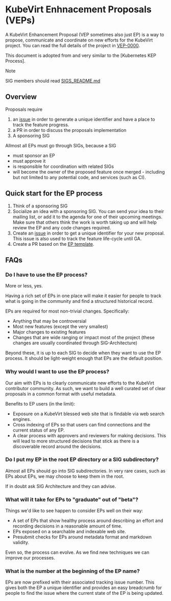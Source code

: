 # KubeVirt Enhnacement Proposals (VEPs)

A KubeVirt Enhancement Proposal (VEP sometimes also just EP) is a way to propose, communicate and coordinate on new efforts for the KubeVirt project.
You can read the full details of the project in [VEP-0000](sig-architecture/0000-template/README.md).

This document is adopted from and very similar to the [Kubernetes KEP Process].

> [!NOTE]
> SIG members should read [SIGS_README.md](SIGS_README.md)

## Overview

Proposals require

1. an [issue](https://github.com/kubevirt/enhancements/issues) in order to generate a unique identifier and have a place to track the feature progress.
2. a PR in order to discuss the proposals implementation
3. A sponsoring SIG

Allmost all EPs must go through SIGs, because a SIG

* must sponsor an EP
* must approve it
* is responsible for coordination with related SIGs
* will become the owner of the proposed feature once merged - 
  including but not limited to any potential code, and services
  (such as CI).

## Quick start for the EP process

1. Think of a sponsoring SIG
2. Socialize an idea with a sponsoring SIG.
   You can send your idea to their mailing list, or add it to the 
   agenda for one of their upcoming meetings. Make sure that others
   think the work is worth taking up and will help review the EP and
   any code changes required.
3. Create an [issue](https://github.com/kubevirt/enhancements/issues)
   in order to get a unique identifier for your new proposal.
   This issue is also used to track the feature life-cycle until GA.
4. Create a PR based on the [EP template](sig-architecture/0000-template/).

## FAQs

### Do I have to use the EP process?

More or less, yes.

Having a rich set of EPs in one place will make it easier for people to track
what is going in the community and find a structured historical record.

EPs are required for most non-trivial changes.  Specifically:
* Anything that may be controversial
* Most new features (except the very smallest)
* Major changes to existing features
* Changes that are wide ranging or impact most of the project (these changes
  are usually coordinated through SIG-Architecture)

Beyond these, it is up to each SIG to decide when they want to use the EP
process.  It should be light-weight enough that EPs are the default position.

### Why would I want to use the EP process?

Our aim with EPs is to clearly communicate new efforts to the KubeVirt contributor community.
As such, we want to build a well curated set of clear proposals in a common format with useful metadata.

Benefits to EP users (in the limit):
* Exposure on a KubeVirt blessed web site that is findable via web search engines.
* Cross indexing of EPs so that users can find connections and the current status of any EP.
* A clear process with approvers and reviewers for making decisions.
  This will lead to more structured decisions that stick as there is a discoverable record around the decisions.

### Do I put my EP in the root EP directory or a SIG subdirectory?

Almost all EPs should go into SIG subdirectories.  In very rare cases, such as
EPs about EPs, we may choose to keep them in the root.

If in doubt ask SIG Architecture and they can advise.

### What will it take for EPs to "graduate" out of "beta"?

Things we'd like to see happen to consider EPs well on their way:
* A set of EPs that show healthy process around describing an effort and recording decisions in a reasonable amount of time.
* EPs exposed on a searchable and indexable web site.
* Presubmit checks for EPs around metadata format and markdown validity.

Even so, the process can evolve. As we find new techniques we can improve our processes.

### What is the number at the beginning of the EP name?

EPs are now prefixed with their associated tracking issue number. This gives
both the EP a unique identifier and provides an easy breadcrumb for people to
find the issue where the current state of the EP is being updated.
